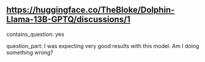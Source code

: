 ## https://huggingface.co/TheBloke/Dolphin-Llama-13B-GPTQ/discussions/1

contains_question: yes

question_part: I was expecting very good results with this model. Am I doing something wrong?